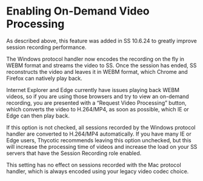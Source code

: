 [title]: # (Enabling On-Demand Video Processing)
[tags]: # (Session Recording)
[priority]: # (20)

# Enabling On-Demand Video Processing

As described above, this feature was added in SS 10.6.24 to greatly improve session recording performance.

The Windows protocol handler now encodes the recording on the fly in WEBM format and streams the video to SS. Once the session has ended, SS reconstructs the video and leaves it in WEBM format, which Chrome and Firefox can natively play back.

Internet Explorer and Edge currently have issues playing back WEBM videos, so if you are using those browsers and try to view an on-demand recording, you are presented with a “Request Video Processing” button, which converts the video to H.264/MP4, as soon as possible, which IE or Edge can then play back.

If this option is not checked, all sessions recorded by the Windows protocol handler are converted to H.264/MP4 automatically. If you have many IE or Edge users, Thycotic recommends leaving this option unchecked, but this will increase the processing time of videos and increase the load on your SS servers that have the Session Recording role enabled.

This setting has no effect on sessions recorded with the Mac protocol handler, which is always encoded using your legacy video codec choice.
